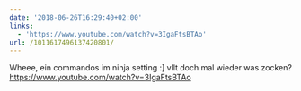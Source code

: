 ```yaml
---
date: '2018-06-26T16:29:40+02:00'
links:
  - 'https://www.youtube.com/watch?v=3IgaFtsBTAo'
url: /1011617496137420801/
---
```

Wheee, ein commandos im ninja setting :] vllt doch mal wieder was zocken? https://www.youtube.com/watch?v=3IgaFtsBTAo
